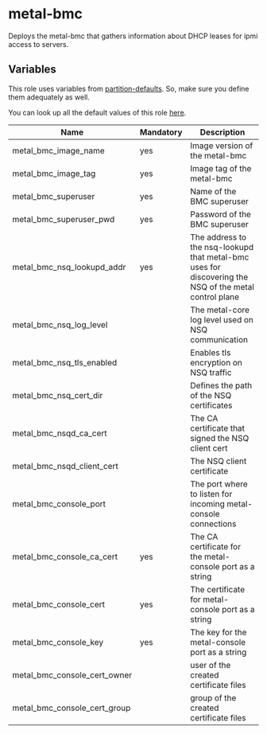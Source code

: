 # metal-bmc

Deploys the metal-bmc that gathers information about DHCP leases for ipmi access to servers.

## Variables

This role uses variables from [partition-defaults](/partition). So, make sure you define them adequately as well.

You can look up all the default values of this role [here](defaults/main.yaml).

| Name                         | Mandatory | Description                                                                                           |
| ---------------------------- | --------- | ----------------------------------------------------------------------------------------------------- |
| metal_bmc_image_name         | yes       | Image version of the metal-bmc                                                                        |
| metal_bmc_image_tag          | yes       | Image tag of the metal-bmc                                                                            |
| metal_bmc_superuser          | yes       | Name of the BMC superuser                                                                             |
| metal_bmc_superuser_pwd      | yes       | Password of the BMC superuser                                                                         |
| metal_bmc_nsq_lookupd_addr   | yes       | The address to the nsq-lookupd that metal-bmc uses for discovering the NSQ of the metal control plane |
| metal_bmc_nsq_log_level      |           | The metal-core log level used on NSQ communication                                                    |
| metal_bmc_nsq_tls_enabled    |           | Enables tls encryption on NSQ traffic                                                                 |
| metal_bmc_nsq_cert_dir       |           | Defines the path of the NSQ certificates                                                              |
| metal_bmc_nsqd_ca_cert       |           | The CA certificate that signed the NSQ client cert                                                    |
| metal_bmc_nsqd_client_cert   |           | The NSQ client certificate                                                                            |
| metal_bmc_console_port       |           | The port where to listen for incoming metal-console connections                                       |
| metal_bmc_console_ca_cert    | yes       | The CA certificate for the metal-console port as a string                                             |
| metal_bmc_console_cert       | yes       | The certificate for metal-console port as a string                                                    |
| metal_bmc_console_key        | yes       | The key for the metal-console port  as a string                                                       |
| metal_bmc_console_cert_owner |           | user of the created certificate files                                                                 |
| metal_bmc_console_cert_group |           | group of the created certificate files                                                                |
